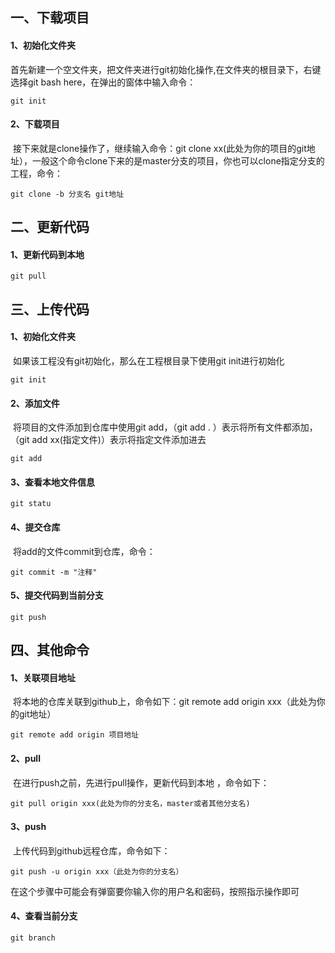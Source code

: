 ## 一、下载项目

#### 1、初始化文件夹

​		首先新建一个空文件夹，把文件夹进行git初始化操作,在文件夹的根目录下，右键选择git bash here，在弹出的窗体中输入命令：

```
git init
```



#### 2、下载项目

​		接下来就是clone操作了，继续输入命令：git clone xx(此处为你的项目的git地址），一般这个命令clone下来的是master分支的项目，你也可以clone指定分支的工程，命令：

```
git clone -b 分支名 git地址
```



## 二、更新代码

#### 1、更新代码到本地  

```
git pull 
```



## 三、上传代码

#### 1、初始化文件夹

​		如果该工程没有git初始化，那么在工程根目录下使用git init进行初始化

```
git init
```

#### 2、添加文件

​		将项目的文件添加到仓库中使用git add，（git add . ）表示将所有文件都添加，（git add xx(指定文件)）表示将指定文件添加进去

```
git add
```

#### 3、查看本地文件信息

```
git statu
```

#### 4、提交仓库

​		将add的文件commit到仓库，命令：

```
git commit -m "注释"
```

#### 5、提交代码到当前分支

```
git push
```



## 四、其他命令



#### 1、关联项目地址

​		将本地的仓库关联到github上，命令如下：git remote add origin xxx（此处为你的git地址）

```
git remote add origin 项目地址
```

#### 2、pull

​		在进行push之前，先进行pull操作，更新代码到本地  ，命令如下：

```
git pull origin xxx(此处为你的分支名，master或者其他分支名)
```

#### 3、push

​		上传代码到github远程仓库，命令如下：

```
git push -u origin xxx（此处为你的分支名）
```

在这个步骤中可能会有弹窗要你输入你的用户名和密码，按照指示操作即可

#### 4、查看当前分支

```
git branch  
```

